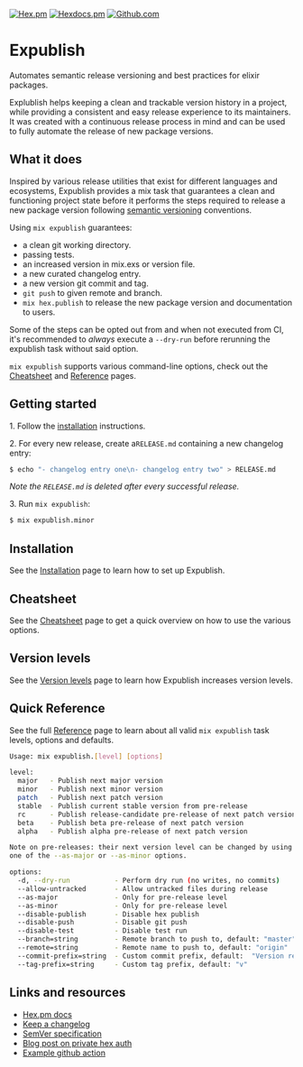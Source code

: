 [![Hex.pm](https://img.shields.io/hexpm/v/expublish)](https://hex.pm/packages/expublish)
[![Hexdocs.pm](https://img.shields.io/badge/docs-hexdocs.pm-purple)](https://hexdocs.pm/expublish)
[![Github.com](https://github.com/ucwaldo/expublish/actions/workflows/elixir.yml/badge.svg)](https://github.com/ucwaldo/expublish/actions)

# Expublish

Automates semantic release versioning and best practices for elixir packages.

Explublish helps keeping a clean and trackable version history in a project,
while providing a consistent and easy release experience to its maintainers.
It was created with a continuous release process in mind and can be used to
fully automate the release of new package versions.

## What it does

Inspired by various release utilities that exist for different languages and ecosystems,
Expublish provides a mix task that guarantees a clean and functioning project state
before it performs the steps required to release a new package version following
[semantic versioning](https://semver.org/) conventions.

Using `mix expublish` guarantees:

- a clean git working directory.
- passing tests.
- an increased version in mix.exs or version file.
- a new curated changelog entry.
- a new version git commit and tag.
- `git push` to given remote and branch.
- `mix hex.publish` to release the new package version and documentation to users.

Some of the steps can be opted out from and when not executed from CI,
it's recommended to _always_ execute a `--dry-run` before rerunning the expublish task without said option.

`mix expublish` supports various command-line options, check out the [Cheatsheet](./docs/CHEATSHEET.md) and [Reference](./docs/REFERENCE.md) pages.

<span id="getting-started"></span>

## Getting started

1\. Follow the [installation](./docs/INSTALLATION.md) instructions.

2\. For every new release, create a`RELEASE.md` containing a new changelog entry:

```bash
$ echo "- changelog entry one\n- changelog entry two" > RELEASE.md
```

_Note the `RELEASE.md` is deleted after every successful release._

3\. Run `mix expublish`:

```bash
$ mix expublish.minor
```

## Installation

See the [Installation](./docs/INSTALLATION.md) page to learn how to set up Expublish.

<span id="version-levels"></span>

<span id="cheatsheet"></span>

## Cheatsheet

See the [Cheatsheet](./docs/CHEATSHEET.md) page to get a quick overview on how to use the various options.

<span id="version-levels"></span>

## Version levels

See the [Version levels](./docs/VERSION_LEVELS.md) page to learn how Expublish increases version levels.

<span id="quick-reference"></span>

## Quick Reference

See the full [Reference](./docs/REFERENCE.md) page to learn about all valid `mix expublish`
task levels, options and defaults.

```bash
Usage: mix expublish.[level] [options]

level:
  major   - Publish next major version
  minor   - Publish next minor version
  patch   - Publish next patch version
  stable  - Publish current stable version from pre-release
  rc      - Publish release-candidate pre-release of next patch version
  beta    - Publish beta pre-release of next patch version
  alpha   - Publish alpha pre-release of next patch version

Note on pre-releases: their next version level can be changed by using
one of the --as-major or --as-minor options.

options:
  -d, --dry-run           - Perform dry run (no writes, no commits)
  --allow-untracked       - Allow untracked files during release
  --as-major              - Only for pre-release level
  --as-minor              - Only for pre-release level
  --disable-publish       - Disable hex publish
  --disable-push          - Disable git push
  --disable-test          - Disable test run
  --branch=string         - Remote branch to push to, default: "master"
  --remote=string         - Remote name to push to, default: "origin"
  --commit-prefix=string  - Custom commit prefix, default:  "Version release"
  --tag-prefix=string     - Custom tag prefix, default: "v"
```

<span id="links-and-resources"></span>

## Links and resources

- [Hex.pm docs](https://hex.pm/docs/usage)
- [Keep a changelog](https://keepachangelog.com/en/1.1.0/)
- [SemVer specification](https://semver.org/)
- [Blog post on private hex auth](https://medium.com/@brunoripa/elixir-application-deployment-using-a-ci-and-private-hex-pm-dependencies-23f45fe04973)
- [Example github action](https://github.com/ucwaldo/expublish/blob/master/.github/workflows/release.yml#L31-L42)

